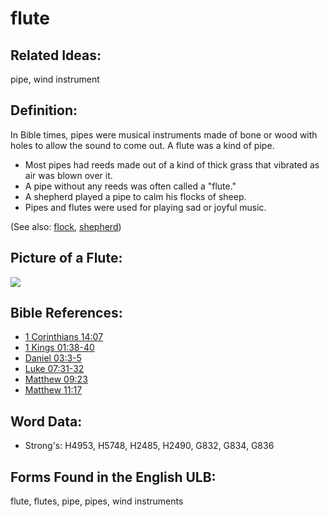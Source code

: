 # flute

## Related Ideas:

pipe, wind instrument


## Definition:

In Bible times, pipes were musical instruments made of bone or wood with holes to allow the sound to come out. A flute was a kind of pipe.

* Most pipes had reeds made out of a kind of thick grass that vibrated as air was blown over it.
* A pipe without any reeds was often called a "flute."
* A shepherd played a pipe to calm his flocks of sheep.
* Pipes and flutes were used for playing sad or joyful music.

(See also: [flock](../other/flock.md), [shepherd](../other/shepherd.md))

## Picture of a Flute:

<a href="https://content.bibletranslationtools.org/WycliffeAssociates/en_tw/raw/branch/master/PNGs/f/Flute.png"><img src="https://content.bibletranslationtools.org/WycliffeAssociates/en_tw/raw/branch/master/PNGs/f/Flute.png" ></a>

## Bible References:

* [1 Corinthians 14:07](rc://en/tn/help/1co/14/07)
* [1 Kings 01:38-40](rc://en/tn/help/1ki/01/38)
* [Daniel 03:3-5](rc://en/tn/help/dan/03/03)
* [Luke 07:31-32](rc://en/tn/help/luk/07/31)
* [Matthew 09:23](rc://en/tn/help/mat/09/23)
* [Matthew 11:17](rc://en/tn/help/mat/11/17)

## Word Data:

* Strong's: H4953, H5748, H2485, H2490, G832, G834, G836

## Forms Found in the English ULB:

flute, flutes, pipe, pipes, wind instruments


